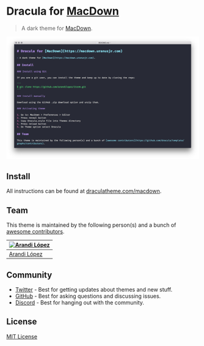 # Dracula for [MacDown](https://macdown.uranusjr.com)

> A dark theme for [MacDown](https://macdown.uranusjr.com).

![Screenshot](./screenshot.png)

## Install

All instructions can be found at [draculatheme.com/macdown](https://draculatheme.com/macdown).

## Team

This theme is maintained by the following person(s) and a bunch of [awesome contributors](https://github.com/dracula/macdown/graphs/contributors).

| [![Arandi López](https://avatars3.githubusercontent.com/u/2985233?v=3&s=70)](https://github.com/JimmyMultani) |
| ------------------------------------------------------------------------------------------------------------- |
| [Arandi López](https://github.com/arandilopez)                                                                |

## Community

- [Twitter](https://twitter.com/draculatheme) - Best for getting updates about themes and new stuff.
- [GitHub](https://github.com/dracula/dracula-theme/discussions) - Best for asking questions and discussing issues.
- [Discord](https://draculatheme.com/discord-invite) - Best for hanging out with the community.

## License

[MIT License](./LICENSE)

